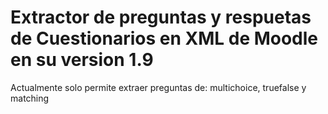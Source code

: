 # Extractor de preguntas y respuetas de Cuestionarios en XML de Moodle en su version 1.9

Actualmente solo permite extraer preguntas de: multichoice, truefalse y matching
